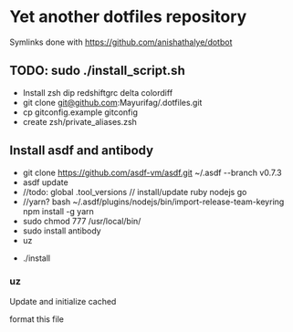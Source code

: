 # Yet another dotfiles repository

Symlinks done with https://github.com/anishathalye/dotbot

## TODO: sudo ./install_script.sh

* Install zsh dip redshiftgrc delta colordiff
* git clone git@github.com:Mayurifag/.dotfiles.git
* cp gitconfig.example gitconfig
* create zsh/private_aliases.zsh

## Install asdf and antibody

- git clone https://github.com/asdf-vm/asdf.git ~/.asdf --branch v0.7.3
- asdf update
- //todo: global .tool_versions // install/update ruby nodejs go
- //yarn?
bash ~/.asdf/plugins/nodejs/bin/import-release-team-keyring
npm install -g yarn
- sudo chmod 777 /usr/local/bin/
- sudo install antibody
- uz

* ./install

### uz

Update and initialize cached

format this file
